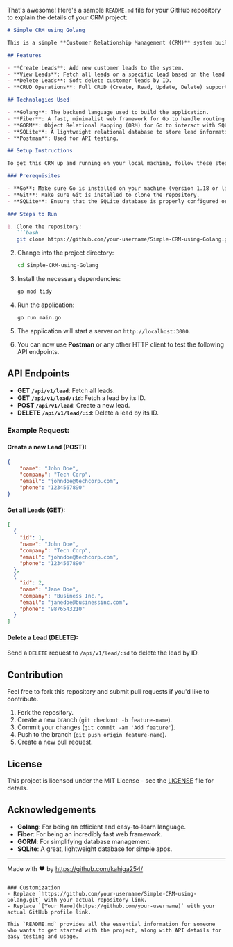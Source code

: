 That's awesome! Here's a sample `README.md` file for your GitHub repository to explain the details of your CRM project:

```markdown
# Simple CRM using Golang

This is a simple **Customer Relationship Management (CRM)** system built using **Golang**, **Fiber**, and **GORM**. The application allows you to manage customer data, such as creating, reading, and deleting leads (potential customers). The project also demonstrates how to use **SQLite** for storing the data.

## Features

- **Create Leads**: Add new customer leads to the system.
- **View Leads**: Fetch all leads or a specific lead based on the lead ID.
- **Delete Leads**: Soft delete customer leads by ID.
- **CRUD Operations**: Full CRUD (Create, Read, Update, Delete) support for lead management.

## Technologies Used

- **Golang**: The backend language used to build the application.
- **Fiber**: A fast, minimalist web framework for Go to handle routing and requests.
- **GORM**: Object Relational Mapping (ORM) for Go to interact with SQLite database.
- **SQLite**: A lightweight relational database to store lead information.
- **Postman**: Used for API testing.

## Setup Instructions

To get this CRM up and running on your local machine, follow these steps:

### Prerequisites

- **Go**: Make sure Go is installed on your machine (version 1.18 or later).
- **Git**: Make sure Git is installed to clone the repository.
- **SQLite**: Ensure that the SQLite database is properly configured or will be automatically created when running the application.

### Steps to Run

1. Clone the repository:
   ```bash
   git clone https://github.com/your-username/Simple-CRM-using-Golang.git
   ```

2. Change into the project directory:
   ```bash
   cd Simple-CRM-using-Golang
   ```

3. Install the necessary dependencies:
   ```bash
   go mod tidy
   ```

4. Run the application:
   ```bash
   go run main.go
   ```

5. The application will start a server on `http://localhost:3000`.

6. You can now use **Postman** or any other HTTP client to test the following API endpoints.

## API Endpoints

- **GET `/api/v1/lead`**: Fetch all leads.
- **GET `/api/v1/lead/:id`**: Fetch a lead by its ID.
- **POST `/api/v1/lead`**: Create a new lead.
- **DELETE `/api/v1/lead/:id`**: Delete a lead by its ID.

### Example Request:

#### Create a new Lead (POST):
```json
{
    "name": "John Doe",
    "company": "Tech Corp",
    "email": "johndoe@techcorp.com",
    "phone": "1234567890"
}
```

#### Get all Leads (GET):
```json
[
  {
    "id": 1,
    "name": "John Doe",
    "company": "Tech Corp",
    "email": "johndoe@techcorp.com",
    "phone": "1234567890"
  },
  {
    "id": 2,
    "name": "Jane Doe",
    "company": "Business Inc.",
    "email": "janedoe@businessinc.com",
    "phone": "9876543210"
  }
]
```

#### Delete a Lead (DELETE):
Send a `DELETE` request to `/api/v1/lead/:id` to delete the lead by ID.

## Contribution

Feel free to fork this repository and submit pull requests if you'd like to contribute.

1. Fork the repository.
2. Create a new branch (`git checkout -b feature-name`).
3. Commit your changes (`git commit -am 'Add feature'`).
4. Push to the branch (`git push origin feature-name`).
5. Create a new pull request.

## License

This project is licensed under the MIT License - see the [LICENSE](LICENSE) file for details.

## Acknowledgements

- **Golang**: For being an efficient and easy-to-learn language.
- **Fiber**: For being an incredibly fast web framework.
- **GORM**: For simplifying database management.
- **SQLite**: A great, lightweight database for simple apps.

---
Made with ❤️ by https://github.com/kahiga254/
```

### Customization
- Replace `https://github.com/your-username/Simple-CRM-using-Golang.git` with your actual repository link.
- Replace `[Your Name](https://github.com/your-username)` with your actual GitHub profile link.

This `README.md` provides all the essential information for someone who wants to get started with the project, along with API details for easy testing and usage.
